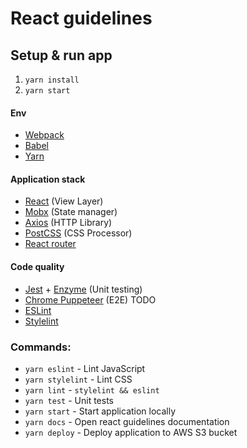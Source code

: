 # React guidelines

## Setup & run app
1. `yarn install`
2. `yarn start`

#### Env
- [Webpack](https://webpack.js.org/)
- [Babel](http://babeljs.io/)
- [Yarn](https://yarnpkg.com/en/)

#### Application stack
- [React](https://facebook.github.io/react/) (View Layer)
- [Mobx](https://mobx.js.org/) (State manager)
- [Axios](https://github.com/mzabriskie/axios) (HTTP Library)
- [PostCSS](http://postcss.org/) (CSS Processor)
- [React router](https://reacttraining.com/react-router/)

#### Code quality
- [Jest](https://facebook.github.io/jest/) + [Enzyme](http://airbnb.io/enzyme/) (Unit testing)
- [Chrome Puppeteer](https://github.com/GoogleChrome/puppeteer) (E2E) TODO
- [ESLint](https://eslint.org/)
- [Stylelint](https://stylelint.io)

### Commands:
- `yarn eslint` - Lint JavaScript
- `yarn stylelint` - Lint CSS
- `yarn lint` - `stylelint && eslint`
- `yarn test` - Unit tests
- `yarn start` - Start application locally
- `yarn docs` - Open react guidelines documentation
- `yarn deploy` - Deploy application to AWS S3 bucket
